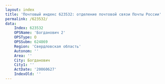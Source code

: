 ```yaml
---
layout: index
title: 'Почтовый индекс 623532: отделение почтовой связи Почты России'
permalink: /623532/
data:
    Index: 623532
    OPSName: 'Богданович 2'
    OPSType: О
    OPSSubm: 624869
    Region: 'Свердловская область'
    Autonom: ''
    Area: ''
    City: Богданович
    City1: ''
    ActDate: '20060627'
    IndexOld: ''
---
```

